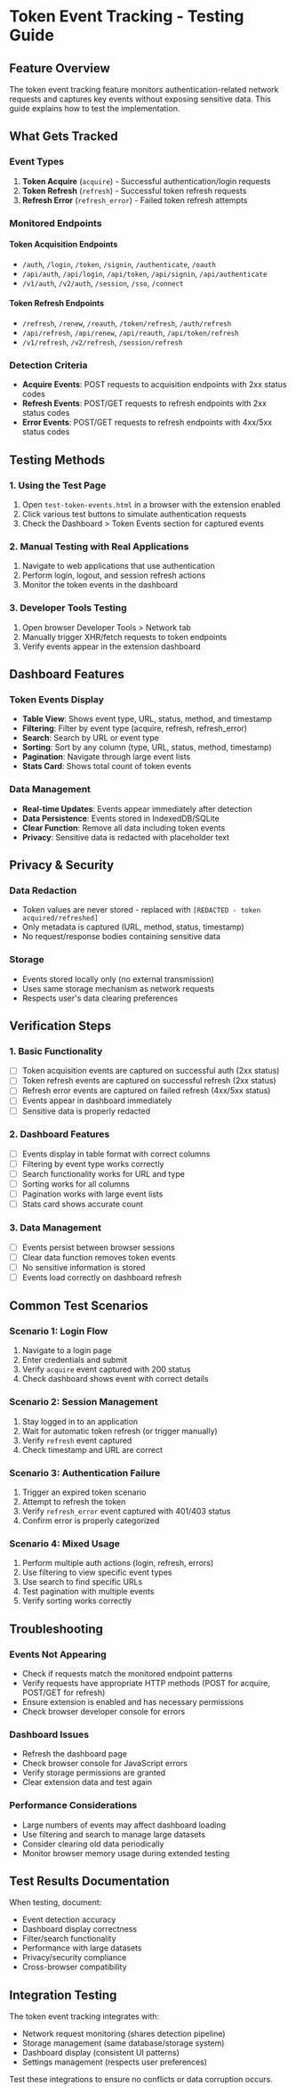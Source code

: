 # Token Event Tracking - Testing Guide

## Feature Overview

The token event tracking feature monitors authentication-related network requests and captures key events without exposing sensitive data. This guide explains how to test the implementation.

## What Gets Tracked

### Event Types
1. **Token Acquire** (`acquire`) - Successful authentication/login requests
2. **Token Refresh** (`refresh`) - Successful token refresh requests  
3. **Refresh Error** (`refresh_error`) - Failed token refresh attempts

### Monitored Endpoints

#### Token Acquisition Endpoints
- `/auth`, `/login`, `/token`, `/signin`, `/authenticate`, `/oauth`
- `/api/auth`, `/api/login`, `/api/token`, `/api/signin`, `/api/authenticate`
- `/v1/auth`, `/v2/auth`, `/session`, `/sso`, `/connect`

#### Token Refresh Endpoints
- `/refresh`, `/renew`, `/reauth`, `/token/refresh`, `/auth/refresh`
- `/api/refresh`, `/api/renew`, `/api/reauth`, `/api/token/refresh`
- `/v1/refresh`, `/v2/refresh`, `/session/refresh`

### Detection Criteria
- **Acquire Events**: POST requests to acquisition endpoints with 2xx status codes
- **Refresh Events**: POST/GET requests to refresh endpoints with 2xx status codes
- **Error Events**: POST/GET requests to refresh endpoints with 4xx/5xx status codes

## Testing Methods

### 1. Using the Test Page
1. Open `test-token-events.html` in a browser with the extension enabled
2. Click various test buttons to simulate authentication requests
3. Check the Dashboard > Token Events section for captured events

### 2. Manual Testing with Real Applications
1. Navigate to web applications that use authentication
2. Perform login, logout, and session refresh actions
3. Monitor the token events in the dashboard

### 3. Developer Tools Testing
1. Open browser Developer Tools > Network tab
2. Manually trigger XHR/fetch requests to token endpoints
3. Verify events appear in the extension dashboard

## Dashboard Features

### Token Events Display
- **Table View**: Shows event type, URL, status, method, and timestamp
- **Filtering**: Filter by event type (acquire, refresh, refresh_error)
- **Search**: Search by URL or event type
- **Sorting**: Sort by any column (type, URL, status, method, timestamp)
- **Pagination**: Navigate through large event lists
- **Stats Card**: Shows total count of token events

### Data Management
- **Real-time Updates**: Events appear immediately after detection
- **Data Persistence**: Events stored in IndexedDB/SQLite
- **Clear Function**: Remove all data including token events
- **Privacy**: Sensitive data is redacted with placeholder text

## Privacy & Security

### Data Redaction
- Token values are never stored - replaced with `[REDACTED - token acquired/refreshed]`
- Only metadata is captured (URL, method, status, timestamp)
- No request/response bodies containing sensitive data

### Storage
- Events stored locally only (no external transmission)
- Uses same storage mechanism as network requests
- Respects user's data clearing preferences

## Verification Steps

### 1. Basic Functionality
- [ ] Token acquisition events are captured on successful auth (2xx status)
- [ ] Token refresh events are captured on successful refresh (2xx status)
- [ ] Refresh error events are captured on failed refresh (4xx/5xx status)
- [ ] Events appear in dashboard immediately
- [ ] Sensitive data is properly redacted

### 2. Dashboard Features
- [ ] Events display in table format with correct columns
- [ ] Filtering by event type works correctly
- [ ] Search functionality works for URL and type
- [ ] Sorting works for all columns
- [ ] Pagination works with large event lists
- [ ] Stats card shows accurate count

### 3. Data Management
- [ ] Events persist between browser sessions
- [ ] Clear data function removes token events
- [ ] No sensitive information is stored
- [ ] Events load correctly on dashboard refresh

## Common Test Scenarios

### Scenario 1: Login Flow
1. Navigate to a login page
2. Enter credentials and submit
3. Verify `acquire` event captured with 200 status
4. Check dashboard shows event with correct details

### Scenario 2: Session Management
1. Stay logged in to an application
2. Wait for automatic token refresh (or trigger manually)
3. Verify `refresh` event captured
4. Check timestamp and URL are correct

### Scenario 3: Authentication Failure
1. Trigger an expired token scenario
2. Attempt to refresh the token
3. Verify `refresh_error` event captured with 401/403 status
4. Confirm error is properly categorized

### Scenario 4: Mixed Usage
1. Perform multiple auth actions (login, refresh, errors)
2. Use filtering to view specific event types
3. Use search to find specific URLs
4. Test pagination with multiple events
5. Verify sorting works correctly

## Troubleshooting

### Events Not Appearing
- Check if requests match the monitored endpoint patterns
- Verify requests have appropriate HTTP methods (POST for acquire, POST/GET for refresh)
- Ensure extension is enabled and has necessary permissions
- Check browser developer console for errors

### Dashboard Issues
- Refresh the dashboard page
- Check browser console for JavaScript errors
- Verify storage permissions are granted
- Clear extension data and test again

### Performance Considerations
- Large numbers of events may affect dashboard loading
- Use filtering and search to manage large datasets
- Consider clearing old data periodically
- Monitor browser memory usage during extended testing

## Test Results Documentation

When testing, document:
- Event detection accuracy
- Dashboard display correctness
- Filter/search functionality
- Performance with large datasets
- Privacy/security compliance
- Cross-browser compatibility

## Integration Testing

The token event tracking integrates with:
- Network request monitoring (shares detection pipeline)
- Storage management (same database/storage system)
- Dashboard display (consistent UI patterns)
- Settings management (respects user preferences)

Test these integrations to ensure no conflicts or data corruption occurs.
